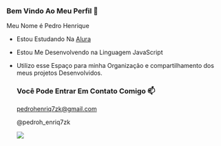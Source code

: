 ### Bem Vindo Ao Meu Perfil 💙

Meu Nome é Pedro Henrique

- Estou Estudando Na [Alura](https://alura.com.br)
- Estou Me Desenvolvendo na Linguagem JavaScript
- Utilizo esse Espaço para minha Organização e compartilhamento dos meus projetos Desenvolvidos.

  ### Você Pode Entrar Em Contato Comigo 📫

  pedrohenriq7zk@gmail.com

  @pedroh_enriq7zk

  ![](https://media.tenor.com/83b74HjM1W0AAAAC/ava%C3%AD-pedro-guilherme.gif)
